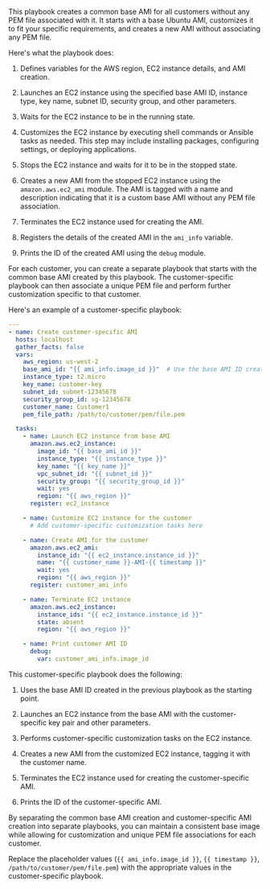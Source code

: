This playbook creates a common base AMI for all customers without any PEM file associated with it. It starts with a base Ubuntu AMI, customizes it to fit your specific requirements, and creates a new AMI without associating any PEM file.

Here's what the playbook does:

1. Defines variables for the AWS region, EC2 instance details, and AMI creation.

2. Launches an EC2 instance using the specified base AMI ID, instance type, key name, subnet ID, security group, and other parameters.

3. Waits for the EC2 instance to be in the running state.

4. Customizes the EC2 instance by executing shell commands or Ansible tasks as needed. This step may include installing packages, configuring settings, or deploying applications.

5. Stops the EC2 instance and waits for it to be in the stopped state.

6. Creates a new AMI from the stopped EC2 instance using the `amazon.aws.ec2_ami` module. The AMI is tagged with a name and description indicating that it is a custom base AMI without any PEM file association.

7. Terminates the EC2 instance used for creating the AMI.

8. Registers the details of the created AMI in the `ami_info` variable.

9. Prints the ID of the created AMI using the `debug` module.

For each customer, you can create a separate playbook that starts with the common base AMI created by this playbook. The customer-specific playbook can then associate a unique PEM file and perform further customization specific to that customer.

Here's an example of a customer-specific playbook:

```yaml
---
- name: Create customer-specific AMI
  hosts: localhost
  gather_facts: false
  vars:
    aws_region: us-west-2
    base_ami_id: "{{ ami_info.image_id }}"  # Use the base AMI ID created in the previous playbook
    instance_type: t2.micro
    key_name: customer-key
    subnet_id: subnet-12345678
    security_group_id: sg-12345678
    customer_name: Customer1
    pem_file_path: /path/to/customer/pem/file.pem

  tasks:
    - name: Launch EC2 instance from base AMI
      amazon.aws.ec2_instance:
        image_id: "{{ base_ami_id }}"
        instance_type: "{{ instance_type }}"
        key_name: "{{ key_name }}"
        vpc_subnet_id: "{{ subnet_id }}"
        security_group: "{{ security_group_id }}"
        wait: yes
        region: "{{ aws_region }}"
      register: ec2_instance

    - name: Customize EC2 instance for the customer
      # Add customer-specific customization tasks here

    - name: Create AMI for the customer
      amazon.aws.ec2_ami:
        instance_id: "{{ ec2_instance.instance_id }}"
        name: "{{ customer_name }}-AMI-{{ timestamp }}"
        wait: yes
        region: "{{ aws_region }}"
      register: customer_ami_info

    - name: Terminate EC2 instance
      amazon.aws.ec2_instance:
        instance_ids: "{{ ec2_instance.instance_id }}"
        state: absent
        region: "{{ aws_region }}"

    - name: Print customer AMI ID
      debug:
        var: customer_ami_info.image_id
```

This customer-specific playbook does the following:

1. Uses the base AMI ID created in the previous playbook as the starting point.

2. Launches an EC2 instance from the base AMI with the customer-specific key pair and other parameters.

3. Performs customer-specific customization tasks on the EC2 instance.

4. Creates a new AMI from the customized EC2 instance, tagging it with the customer name.

5. Terminates the EC2 instance used for creating the customer-specific AMI.

6. Prints the ID of the customer-specific AMI.

By separating the common base AMI creation and customer-specific AMI creation into separate playbooks, you can maintain a consistent base image while allowing for customization and unique PEM file associations for each customer.

Replace the placeholder values (`{{ ami_info.image_id }}`, `{{ timestamp }}`, `/path/to/customer/pem/file.pem`) with the appropriate values in the customer-specific playbook.

